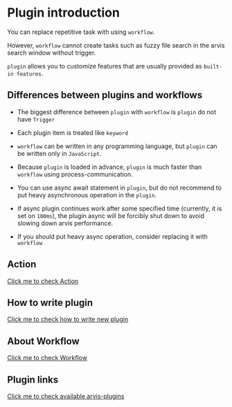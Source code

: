# Plugin introduction

You can replace repetitive task with using `workflow`.

However, `workflow` cannot create tasks such as fuzzy file search in the arvis search window without trigger.

`plugin` allows you to customize features that are usually provided as `built-in features`.

## Differences between plugins and workflows

* The biggest difference between `plugin` with `workflow` is `plugin` do not have `Trigger`

* Each plugin item is treated like `keyword`

* `workflow` can be written in any programming language, but `plugin` can be written only in `JavaScript`.

* Because `plugin` is loaded in advance, `plugin` is much faster than `workflow` using process-communication.

* You can use async await statement in `plugin`, but do not recommend to put heavy asynchronous operation in the `plugin`.

* If async plugin continues work after some specified time (currently, it is set on `100ms`), the plugin async will be forcibly shut down to avoid slowing down arvis performance.

* If you should put heavy async operation, consider replacing it with `workflow`

## Action

[Click me to check Action](./action-description.md)

## How to write plugin

[Click me to check how to write new plugin](./plugin-develop.md)

## About Workflow

[Click me to check Workflow](./workflow-intro.md)

## Plugin links

[Click me to check available arvis-plugins](./plugin-links.md)